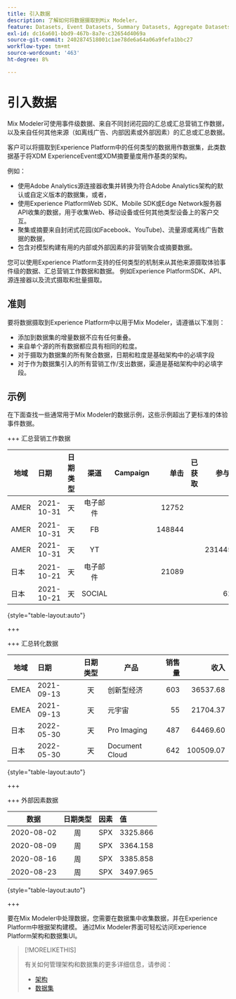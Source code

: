 ```yaml
---
title: 引入数据
description: 了解如何将数据摄取到Mix Modeler。
feature: Datasets, Event Datasets, Summary Datasets, Aggregate Datasets
exl-id: dc16a601-bbd9-467b-8a7e-c32654d4069a
source-git-commit: 2402874518001c1ae78de6a64a06a9fefa1bbc27
workflow-type: tm+mt
source-wordcount: '463'
ht-degree: 8%

---
```


# 引入数据

Mix Modeler可使用事件级数据、来自不同封闭花园的汇总或汇总营销工作数据，以及来自任何其他来源（如离线广告、内部因素或外部因素）的汇总或汇总数据。

客户可以将摄取到Experience Platform中的任何类型的数据用作数据集，此类数据基于将XDM ExperienceEvent或XDM摘要量度用作基类的架构。

例如：

* 使用Adobe Analytics源连接器收集并转换为符合Adobe Analytics架构的默认或自定义版本的数据集，或者，
* 使用Experience PlatformWeb SDK、Mobile SDK或Edge Network服务器API收集的数据，用于收集Web、移动设备或任何其他类型设备上的客户交互。
* 聚集或摘要来自封闭式花园(如Facebook、YouTube)、流量源或离线广告数据的数据，
* 包含对模型构建有用的内部或外部因素的非营销聚合或摘要数据。

您可以使用Experience Platform支持的任何类型的机制来从其他来源摄取体验事件级的数据、汇总营销工作数据和数据。 例如Experience PlatformSDK、API、源连接器以及流式摄取和批量摄取。


## 准则

要将数据摄取到Experience Platform中以用于Mix Modeler，请遵循以下准则：

* 添加到数据集的增量数据不应有任何重叠。
* 来自单个源的所有数据都应具有相同的粒度。
* 对于摄取为数据集的所有聚合数据，日期和粒度是基础架构中的必填字段
* 对于作为数据集引入的所有营销工作/支出数据，渠道是基础架构中的必填字段。


## 示例

在下面查找一些通常用于Mix Modeler的数据示例，这些示例超出了更标准的体验事件数据。

+++ 汇总营销工作数据

| 地域 | 日期 | 日期类型 | 渠道 | Campaign | 单击 | 已获取 | 参与度 | 印象 | Open | 已拥有 | 已发送 | 支出 |
|---|:--|---|:---:|---|--:|---|--:|---|---|---|--:|--:|
| AMER | 2021-10-31 | 天 | 电子邮件 | | 12752 | | | | | | 1132945 | |
| AMER | 2021-10-31 | 天 | FB | | 148844 | | | | | | | 42111 |
| AMER | 2021-10-31 | 天 | YT | | | | 2314452 | | | | | 10540 |
| 日本 | 2021-10-21 | 天 | 电子邮件 | | 21089 | | | | | | 3283626 | |
| 日本 | 2021-10-21 | 天 | SOCIAL | | | | 621 | | | | | 74512 |

{style="table-layout:auto"}

+++

+++ 汇总转化数据

| 地域 | 日期 | 日期类型 | 产品 | 销售量 | 收入 |
|---|:---|:---:|---|--:|--:|
| EMEA | 2021-09-13 | 天 | 创新型经济 | 603 | 36537.68 |
| EMEA | 2021-09-13 | 天 | 元宇宙 | 55 | 21704.37 |
| 日本 | 2022-05-30 | 天 | Pro Imaging | 487 | 64469.60 |
| 日本 | 2022-05-30 | 天 | Document Cloud | 642 | 100509.07 |

{style="table-layout:auto"}

+++

+++ 外部因素数据

| 数据 | 日期类型 | 因素 | 值 |
|---|:---:|:---:|:---|
| 2020-08-02 | 周 | SPX | 3325.866 |
| 2020-08-09 | 周 | SPX | 3364.158 |
| 2020-08-16 | 周 | SPX | 3385.858 |
| 2020-08-23 | 周 | SPX | 3497.965 |

{style="table-layout:auto"}

+++

要在Mix Modeler中处理数据，您需要在数据集中收集数据，并在Experience Platform中根据架构建模。 通过Mix Modeler界面可轻松访问Experience Platform架构和数据集UI。


>[!MORELIKETHIS]
>
>有关如何管理架构和数据集的更多详细信息，请参阅：
>
>* [架构](schemas.md)
>* [数据集](datasets.md)
